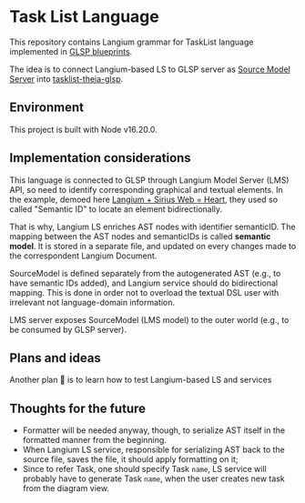 # Task List Language

This repository contains Langium grammar for TaskList language implemented in [GLSP blueprints](https://github.com/eclipse-glsp/glsp-examples/tree/master/project-templates/node-json-theia).

The idea is to connect Langium-based LS to GLSP server as [Source Model Server](https://www.eclipse.org/glsp/documentation/integrations/) into [tasklist-theia-glsp](https://github.com/Crystal-VPL/tasklist-theia-glsp).

## Environment

This project is built with Node v16.20.0.

## Implementation considerations

This language is connected to GLSP through Langium Model Server (LMS) API, so need to identify corresponding graphical and textual elements.
In the example, demoed here [Langium + Sirius Web = Heart](https://www.google.com/url?sa=t&rct=j&q=&esrc=s&source=web&cd=&ved=2ahUKEwjtjeHY1Mz9AhVUlFwKHRICDKQQwqsBegQIFxAE&url=https%3A%2F%2Fwww.youtube.com%2Fwatch%3Fv%3Dt-BISMWMtwc&usg=AOvVaw2oh1_5SVKkUAzkYOwXrWvU), they used so called "Semantic ID" to locate an element bidirectionally.

That is why, Langium LS enriches AST nodes with identifier semanticID. The mapping between the AST nodes and semanticIDs is called **semantic model**. It is stored in a separate file, and updated on every changes made to the correspondent Langium Document.

SourceModel is defined separately from the autogenerated AST (e.g., to have semantic IDs added), and Langium service should do bidirectional mapping. This is done in order not to overload the textual DSL user with irrelevant not language-domain information.

LMS server exposes SourceModel (LMS model) to the outer world (e.g., to be consumed by GLSP server).

## Plans and ideas

Another plan 📃 is to learn how to test Langium-based LS and services

## Thoughts for the future

- Formatter will be needed anyway, though, to serialize AST itself in the formatted manner from the beginning.
- When Langium LS service, responsible for serializing AST back to the source file, saves the file, it should apply formatting on it;
- Since to refer Task, one should specify Task `name`, LS service will probably have to generate Task `name`, when the user creates new task from the diagram view.
